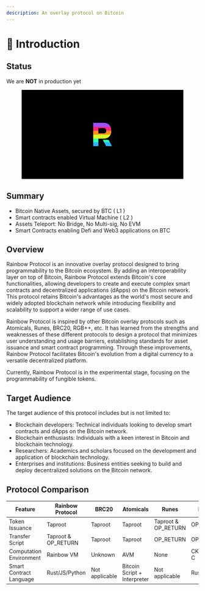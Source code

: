 ```yaml
---
description: An overlay protocol on Bitcoin
---
```


# 👏 Introduction

## Status

We are **NOT** in production yet

<figure><img src=".gitbook/assets/20240611-174350.jpeg" alt=""><figcaption></figcaption></figure>

## Summary

* Bitcoin Native Assets, secured by BTC ( L1 )
* Smart contracts enabled Virtual Machine ( L2 )
* Assets Teleport:  No Bridge, No Multi-sig, No EVM
* Smart Contracts enabling Defi and Web3 applications on BTC

## Overview

Rainbow Protocol is an innovative overlay protocol designed to bring programmability to the Bitcoin ecosystem. By adding an interoperability layer on top of Bitcoin, Rainbow Protocol extends Bitcoin's core functionalities, allowing developers to create and execute complex smart contracts and decentralized applications (dApps) on the Bitcoin network. This protocol retains Bitcoin's advantages as the world's most secure and widely adopted blockchain network while introducing flexibility and scalability to support a wider range of use cases.

Rainbow Protocol is inspired by other Bitcoin overlay protocols such as Atomicals, Runes, BRC20, RGB++, etc. It has learned from the strengths and weaknesses of these different protocols to design a protocol that minimizes user understanding and usage barriers, establishing standards for asset issuance and smart contract programming. Through these improvements, Rainbow Protocol facilitates Bitcoin's evolution from a digital currency to a versatile decentralized platform.

Currently, Rainbow Protocol is in the experimental stage, focusing on the programmability of fungible tokens.



## Target Audience

The target audience of this protocol includes but is not limited to:

* Blockchain developers: Technical individuals looking to develop smart contracts and dApps on the Bitcoin network.
* Blockchain enthusiasts: Individuals with a keen interest in Bitcoin and blockchain technology.
* Researchers: Academics and scholars focused on the development and application of blockchain technology.
* Enterprises and institutions: Business entities seeking to build and deploy decentralized solutions on the Bitcoin network.

## Protocol Comparison

| Feature                 | Rainbow Protocol     | BRC20          | Atomicals                    | Runes                | RGB++      |
| ----------------------- | -------------------- | -------------- | ---------------------------- | -------------------- | ---------- |
| Token Issuance          | Taproot              | Taproot        | Taproot                      | Taproot & OP\_RETURN | OP\_RETURN |
| Transfer Script         | Taproot & OP\_RETURN | Taproot        | Taproot                      | OP\_RETURN           | OP\_RETURN |
| Computation Environment | Rainbow VM           | Unknown        | AVM                          | None                 | CKB/RISV-C |
| Smart Contract Language | Rust/JS/Python       | Not applicable | Bitcoin Script + Interpreter | Not applicable       | Rust       |
